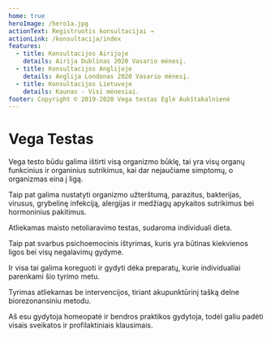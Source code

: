 ```yaml
---
home: true
heroImage: /hero1a.jpg
actionText: Registruotis konsultacijai →
actionLink: /konsultacija/index
features:
  - title: Konsultacijos Airijoje
    details: Airija Dublinas 2020 Vasario mėnesį.
  - title: Konsultacijos Anglijoje
    details: Anglija Londonas 2020 Vasario mėnesį.
  - title: Konsultacijos Lietuvoje
    details: Kaunas - Visi mėnesiai.
footer: Copyright © 2019-2020 Vega testas Eglė Aukštakalnienė
---
```


# Vega Testas

Vega testo būdu galima ištirti visą organizmo būklę, tai yra visų organų funkcinius ir organinius sutrikimus, kai dar nejaučiame simptomų, o organizmas eina į ligą.

Taip pat galima nustatyti organizmo užterštumą, parazitus, bakterijas, virusus, grybelinę infekciją, alergijas ir medžiagų apykaitos sutrikimus bei hormoninius pakitimus.

Atliekamas maisto netoliaravimo testas, sudaroma individuali dieta.

Taip pat svarbus psichoemocinis ištyrimas, kuris yra būtinas kiekvienos ligos bei visų negalavimų gydyme.

Ir visa tai galima koreguoti ir gydyti dėka preparatų, kurie individualiai parenkami šio tyrimo metu.

Tyrimas atliekamas be intervencijos, tiriant akupunktūrinį tašką delne biorezonansiniu metodu.

Aš esu gydytoja homeopatė ir bendros praktikos gydytoja, todėl galiu padėti visais sveikatos ir profilaktiniais klausimais.
